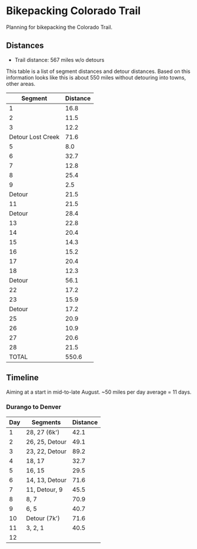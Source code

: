 # Bikepacking Colorado Trail

Planning for bikepacking the Colorado Trail.

## Distances

* Trail distance: 567 miles w/o detours

This table is a list of segment distances and detour distances. Based on this information looks like this is about 550 miles without detouring into towns, other areas.

| Segment | Distance |
|---------|----------------|
| 1       | 16.8 |
| 2 | 11.5 |
| 3 | 12.2 |
| Detour Lost Creek | 71.6 |
| 5 | 8.0 |
| 6 | 32.7 |
| 7 | 12.8 |
| 8 | 25.4 | 
| 9 | 2.5 | 
| Detour | 21.5 |
| 11 | 21.5 |
| Detour | 28.4 |
| 13 | 22.8 |
| 14 | 20.4 |
| 15 | 14.3 |
| 16 | 15.2 |
| 17 | 20.4 |
| 18 | 12.3 |
| Detour | 56.1 |
| 22 | 17.2 |
| 23 | 15.9 |
| Detour | 17.2 |
| 25 | 20.9 |
| 26 | 10.9 |
| 27 | 20.6 |
| 28 | 21.5 |
| TOTAL | 550.6 |

## Timeline

Aiming at a start in mid-to-late August. ~50 miles per day average = 11 days.

### Durango to Denver

| Day | Segments | Distance |
|-----|----------|----------|
| 1   | 28, 27 (6k') | 42.1 |
| 2   | 26, 25, Detour | 49.1 |
| 3   | 23, 22, Detour | 89.2 |
| 4   | 18, 17 | 32.7 |
| 5   | 16, 15 | 29.5 |
| 6   | 14, 13, Detour | 71.6 |
| 7   | 11, Detour, 9 | 45.5 |
| 8   | 8, 7 | 70.9 |
| 9   | 6, 5 | 40.7 |
| 10  | Detour (7k') | 71.6 |
| 11  | 3, 2, 1 | 40.5 |
| 12  | | |
